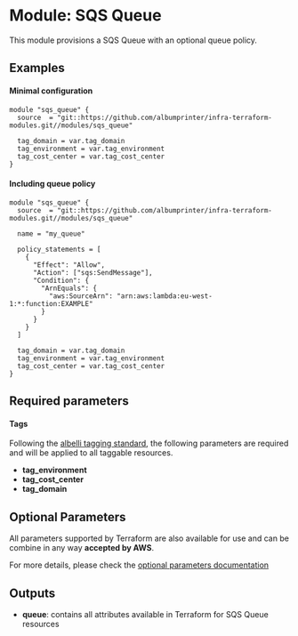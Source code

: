# Module: SQS Queue

This module provisions a SQS Queue with an optional queue policy.

## Examples 

#### Minimal configuration
```
module "sqs_queue" {
  source  = "git::https://github.com/albumprinter/infra-terraform-modules.git//modules/sqs_queue"

  tag_domain = var.tag_domain
  tag_environment = var.tag_environment
  tag_cost_center = var.tag_cost_center
}
```

#### Including queue policy
```
module "sqs_queue" {
  source  = "git::https://github.com/albumprinter/infra-terraform-modules.git//modules/sqs_queue"

  name = "my_queue"

  policy_statements = [
    {
      "Effect": "Allow",
      "Action": ["sqs:SendMessage"],
      "Condition": {
        "ArnEquals": {
          "aws:SourceArn": "arn:aws:lambda:eu-west-1:*:function:EXAMPLE"
        }
      }
    }
  ]

  tag_domain = var.tag_domain
  tag_environment = var.tag_environment
  tag_cost_center = var.tag_cost_center
}
```

## Required parameters

#### Tags
Following the [albelli tagging standard](https://wiki.albelli.net/wiki/Albelli_AWS_Tagging_standards), the following parameters are required and will be applied to all taggable resources.

* **tag_environment**
* **tag_cost_center**
* **tag_domain**

## Optional Parameters

All parameters supported by Terraform are also available for use and can be combine in any way **accepted by AWS**.

For more details, please check the [optional parameters documentation](docs/optional_parameters.md)

## Outputs

* **queue**: contains all attributes available in Terraform for SQS Queue resources